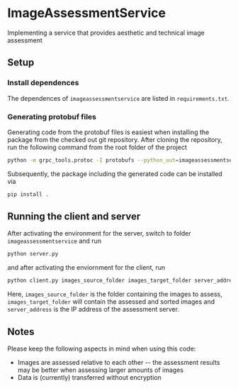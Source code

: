 # ImageAssessmentService
Implementing a service that provides aesthetic and technical image assessment

## Setup
### Install dependences
The dependences of `imageassessmentservice` are listed in `requirements.txt`.

### Generating protobuf files
Generating code from the protobuf files is easiest when installing the package from the checked out git repository.
After cloning the repository, run the following command from the root folder of the project
```bash
python -m grpc_tools.protoc -I protobufs --python_out=imageassessmentservice --grpc_python_out=imageassessmentservice protobufs/imageassessment.proto
```
Subsequently, the package including the generated code can be installed via
```bash
pip install .
```

## Running the client and server
After activating the environment for the server, switch to folder `imageassessmentservice` and run
```python
python server.py
```
and after activating the enviornment for the client, run 
```python
python client.py images_source_folder images_target_folder server_address
```
Here, `images_source_folder` is the folder containing the images to assess, `images_target_folder` will contain the
assessed and sorted images and `server_address` is the IP address of the assessment server.

## Notes
Please keep the following aspects in mind when using this code:
* Images are assessed relative to each other -- the assessment results may be better when assessing larger amounts of images
* Data is (currently) transferred without encryption